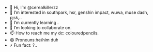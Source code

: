 - 👋 Hi, I’m @cerealkillerzz
- 👀 I’m interested in southpark, hsr, genshin impact, wuwa, muse dash, pjsk,..
- 🌱 I’m currently learning .
- 💞️ I’m looking to collaborate on.
- 📫 How to reach me my dc: colouredpencils.
- 😄 Pronouns:he/him duh
- ⚡ Fun fact: ?..

<!---
cerealkillerzz/cerealkillerzz is a ✨ special ✨ repository because its `README.md` (this file) appears on your GitHub profile.
You can click the Preview link to take a look at your changes.
--->
